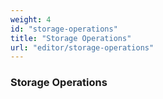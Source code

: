 ```yaml
---
weight: 4
id: "storage-operations"
title: "Storage Operations"
url: "editor/storage-operations"
---
```


### Storage Operations ###



